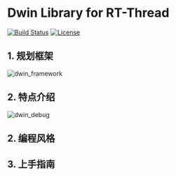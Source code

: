 # Dwin Library for RT-Thread # 

[![Build Status](https://travis-ci.org/liu2guang/dwin.svg?branch=v2.x.x)](https://travis-ci.org/liu2guang/dwin)
[![License](https://img.shields.io/apm/l/vim-mode.svg)](https://github.com/liu2guang/dwin/blob/master/LICENSE)

## 1. 规划框架  

![dwin_framework](https://i.imgur.com/nl9aO33.png)

## 2. 特点介绍

![dwin_debug](https://i.imgur.com/XxqIeHJ.png)

## 2. 编程风格 
## 3. 上手指南